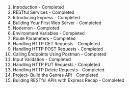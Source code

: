 01. Introduction - Completed
02. RESTful Services - Completed
03. Introducing Express - Completed
04. Building Your First Web Server - Completed
05. Nodemon - Completed
06. Environment Variables - Completed
07. Route Parameters - Completed
08. Handling HTTP GET Requests - Completed
09. Handling HTTP POST Requests - Completed
10. Calling Endpoints Using Postman - Completed
11. Input Validation - Completed
12. Handling HTTP PUT Requests - Completed
13. Handling HTTP Delete Requests - Completed
14. Project- Build the Genres API - Completed
15. Building RESTful APIs with Express Recap - Completed
